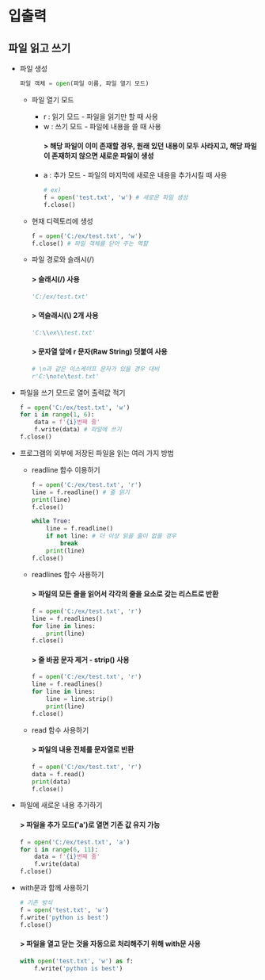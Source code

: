입출력
========

파일 읽고 쓰기
----------
* 파일 생성
    ```python
    파일 객체 = open(파일 이름, 파일 열기 모드)
    
    ```

    + 파일 열기 모드
        - r : 읽기 모드 - 파일을 읽기만 할 때 사용
        - w : 쓰기 모드 - 파일에 내용을 쓸 때 사용
            #### > 해당 파일이 이미 존재할 경우, 원래 있던 내용이 모두 사라지고, 해당 파일이 존재하지 않으면 새로운 파일이 생성
        - a : 추가 모드 - 파일의 마지막에 새로운 내용을 추가시킬 때 사용
            ```python
            # ex)
            f = open('test.txt', 'w') # 새로운 파일 생성
            f.close()
            ```

    + 현재 디렉토리에 생성
        ```python
        f = open('C:/ex/test.txt', 'w')
        f.close() # 파일 객체를 닫아 주는 역할
        ```

    + 파일 경로와 슬래시(/)
        #### > 슬래시(/) 사용
        ```python
        'C:/ex/test.txt'
        ```

        #### > 역슬래시(\\) 2개 사용
        ```python
        'C:\\ex\\test.txt'
        ```

        #### > 문자열 앞에 r 문자(Raw String) 덧붙여 사용
        ```python
        # \n과 같은 이스케이프 문자가 있을 경우 대비
        r'C:\note\test.txt'
        ```

* 파일을 쓰기 모드로 열어 출력값 적기
    ```python
    f = open('C:/ex/test.txt', 'w')
    for i in range(1, 6):
        data = f'{i}번째 줄'
        f.write(data) # 파일에 쓰기
    f.close()
    ```

* 프로그램의 외부에 저장된 파일을 읽는 여러 가지 방법
    + readline 함수 이용하기
        ```python
        f = open('C:/ex/test.txt', 'r')
        line = f.readline() # 줄 읽기
        print(line)
        f.close()
        ```

        ```python
        while True:
            line = f.readline()
            if not line: # 더 이상 읽을 줄이 없을 경우
                break
            print(line)
        f.close()
        ```

    + readlines 함수 사용하기
        #### > 파일의 모든 줄을 읽어서 각각의 줄을 요소로 갖는 리스트로 반환
        ```python
        f = open('C:/ex/test.txt', 'r')
        line = f.readlines()
        for line in lines:
            print(line)
        f.close()
        ```

        #### > 줄 바꿈 문자 제거 - strip() 사용
        ```python
        f = open('C:/ex/test.txt', 'r')
        line = f.readlines()
        for line in lines:
            line = line.strip()
            print(line)
        f.close()
        ```

    + read 함수 사용하기
        #### > 파일의 내용 전체를 문자열로 반환
        ```python
        f = open('C:/ex/test.txt', 'r')
        data = f.read()
        print(data)
        f.close()
        ```

* 파일에 새로운 내용 추가하기
    #### > 파일을 추가 모드('a')로 열면 기존 값 유지 가능
    ```python
    f = open('C:/ex/test.txt', 'a')
    for i in range(6, 11):
        data = f'{i}번째 줄'
        f.write(data)
    f.close()
    ```

* with문과 함께 사용하기
    ```python
    # 기존 방식
    f = open('test.txt', 'w')
    f.write('python is best')
    f.close()
    ```

    #### > 파일을 열고 닫는 것을 자동으로 처리해주기 위해 with문 사용
    ```python
    with open('test.txt', 'w') as f:
        f.write('python is best')
    ```